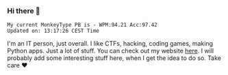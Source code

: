 ### Hi there 👋
<!-- PB START -->
```
My current MonkeyType PB is - WPM:94.21 Acc:97.42
Updated on: 13:17:26 CEST Time
```
<!-- PB END -->
I'm an IT person, just overall. I like CTFs, hacking, coding games, making Python apps. Just a lot of stuff.
You can check out my website [here](https://skill3472.github.io/).
I will probably add some interesting stuff here, when I get the idea to do so. Take care ❤️
